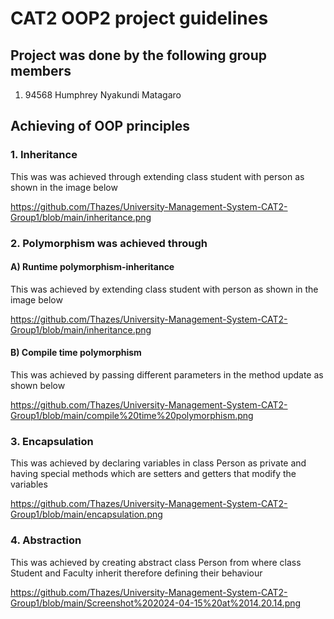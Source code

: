 # CAT2 OOP2 project guidelines


## Project was done by the following group members
 1. 94568 Humphrey Nyakundi Matagaro

## Achieving of OOP principles 

### 1. Inheritance 

This was was achieved through extending class student with person as shown in the image below
 
 https://github.com/Thazes/University-Management-System-CAT2-Group1/blob/main/inheritance.png


### 2. Polymorphism was achieved through
    
#### A) Runtime polymorphism-inheritance
 
This was achieved by extending class student with person as shown in the image below
     
 https://github.com/Thazes/University-Management-System-CAT2-Group1/blob/main/inheritance.png
    
#### B) Compile time polymorphism
 
This was achieved by passing different parameters in the method update as shown below

 https://github.com/Thazes/University-Management-System-CAT2-Group1/blob/main/compile%20time%20polymorphism.png
      
### 3. Encapsulation

This was achieved by declaring variables in class Person as private and having special methods which are setters and getters that modify the variables

https://github.com/Thazes/University-Management-System-CAT2-Group1/blob/main/encapsulation.png 

### 4. Abstraction

This was achieved by creating abstract class Person from where class Student and Faculty inherit therefore defining their behaviour

https://github.com/Thazes/University-Management-System-CAT2-Group1/blob/main/Screenshot%202024-04-15%20at%2014.20.14.png